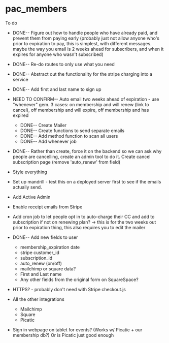 # pac_members


To do 

* DONE-- Figure out how to handle people who have already paid, and prevent them from paying early (probably just not allow anyone who's prior to expiration to pay, this is simplest, with different messages. maybe the way you email is 2 weeks ahead for subscribers, and when it expires for anyone who wasn't subscribed)
* DONE-- Re-do routes to only use what you need
* DONE-- Abstract out the functionality for the stripe charging into a service
* DONE-- Add first and last name to sign up
* NEED TO CONFIRM-- Auto email two weeks ahead of expiration - use "whenever" gem. 3 cases: on membership and will renew (link to cancel), off membership and will expire, off membership and has expired
  * DONE-- Create Mailer
  * DONE-- Create functions to send separate emails
  * DONE-- Add method function to scan all users
  * DONE-- Add whenever job
* DONE-- Rather than create, force it on the backend so we can ask why people are cancelling, create an admin tool to do it. Create cancel subscription page (remove 'auto_renew' from field)
* Style everything
* Set up mandrill - test this on a deployed server first to see if the emails actually send.
* Add Active Admin
* Enable receipt emails from Stripe
* Add cron job to let people opt in to auto-charge their CC and add to subscription if not on renewing plan? -> this is for the two weeks out prior to expiration thing, this also requires you to edit the mailer

* DONE-- Add new fields to user
	* membership_expiration date
	* stripe customer_id
	* subscription_id
	* auto_renew (on/off)
	* mailchimp or square data?
	* First and Last name
	* Any other fields from the original form on SquareSpace?

* HTTPS? - probably don't need with Stripe checkout.js

* All the other integrations
  * Mailchimp
  * Square
  * Picatic

* Sign in webpage on tablet for events? (Works w/ Picatic + our membership db?) Or is Picatic just good enough